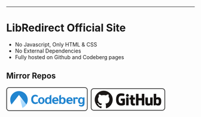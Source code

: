 
---
# LibRedirect Official Site

- No Javascript, Only HTML & CSS
- No External Dependencies
- Fully hosted on Github and Codeberg pages

## Mirror Repos
[![Codeberg](./img/repos/codeberg.svg)](https://codeberg.org/LibRedirect/pages)&nbsp;&nbsp;[![GitHub](./img/repos/github.svg)](https://github.com/libredirect/libredirect.github.io)&nbsp;&nbsp;

